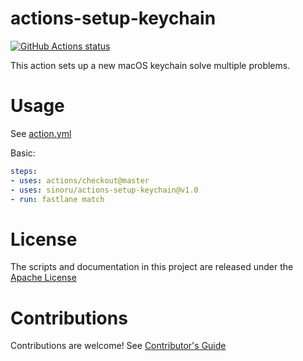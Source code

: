 # actions-setup-keychain

<p align="left">
  <a href="https://github.com/sinoru/actions-setup-keychain"><img alt="GitHub Actions status" src="https://github.com/sinoru/actions-setup-keychain/workflows/Main%20workflow/badge.svg"></a>
</p>

This action sets up a new macOS keychain solve multiple problems.

# Usage

See [action.yml](action.yml)

Basic:
```yaml
steps:
- uses: actions/checkout@master
- uses: sinoru/actions-setup-keychain@v1.0
- run: fastlane match
```

# License

The scripts and documentation in this project are released under the [Apache License](LICENSE)

# Contributions

Contributions are welcome!  See [Contributor's Guide](docs/contributors.md)
